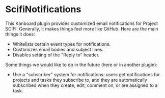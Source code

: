 ScifiNotifications
==================

This Kanboard plugin provides customized email notifications for Project
SCIFI. Generally, it makes things feel more like GitHub. Here are the
main things it does:

- Whitelists certain event types for notifications.
- Customizes email bodies and subject lines.
- Disables setting of the "Reply to" header.

Some things we would like to do in the future (here or in  another
plugin):

- Use a "subscriber" system for notifications: users get notifications
  for projects and tasks they subscribe to, and they are automatically
  subscribed when they create, edit, comment on, or are assigned to a
  task.
